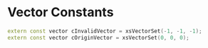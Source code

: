 # Vector Constants

```cpp title="Vector Constants"
extern const vector cInvalidVector = xsVectorSet(-1, -1, -1);
extern const vector cOriginVector = xsVectorSet(0, 0, 0);
```
